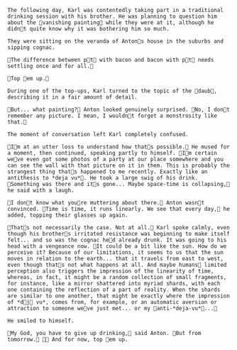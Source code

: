 	The following day, Karl was contentedly taking part in a traditional drinking session with his brother. He was planning to question him about the vanishing painting while they were at it, although he didnt quite know why it was bothering him so much.

	They were sitting on the veranda of Antons house in the suburbs and sipping cognac.

	The difference between pt with bacon and bacon with pt needs settling once and for all.

	Top em up.

	During one of the top-ups, Karl turned to the topic of the daub, describing it in a fair amount of detail.

	But... what painting? Anton looked genuinely surprised. No, I dont remember any picture. I mean, I wouldnt forget a monstrosity like that.

	The moment of conversation left Karl completely confused. 

	Im at an utter loss to understand how thats possible. He mused for a moment, then continued, speaking partly to himself. Im certain weve even got some photos of a party at our place somewhere and you can see the wall with that picture on it in them. This is probably the strangest thing thats happened to me recently. Exactly like an antithesis to *deja vu*. He took a large swig of his drink. Something was there and its gone... Maybe space-time is collapsing, he said with a laugh.

	I dont know what youre muttering about there. Anton wasnt convinced. Time is time, it runs linearly. We see that every day, he added, topping their glasses up again.

	Thats not necessarily the case. Not at all. Karl spoke calmly, even though his brothers irritated resistance was beginning to make itself felt... and so was the cognac hed already drunk. It was going to his head with a vengeance now. It could be a bit like the sun. How do we perceive it? Because of our limitations, it seems to us that the sun moves in relation to the earth... that it travels from east to west, even though thats not what happens at all. And maybe humans limited perception also triggers the impression of the linearity of time, whereas, in fact, it might be a random collection of small fragments, for instance, like a mirror shattered into myriad shards, with each one containing the reflection of a part of reality. When the shards are similar to one another, that might be exactly where the impression of *dj vu*, comes from, for example, or an automatic aversion or attraction to someone weve just met... or my anti-*deja-vu*... 

	He smiled to himself.

	My God, you have to give up drinking, said Anton. But from tomorrow.  And for now, top em up. 